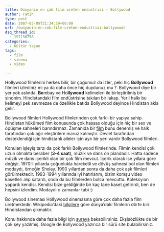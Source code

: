```yaml
---
title: Dünyanın en çok film üreten endüstrisi – Bollywood
author: Fatih
type: post
date: 2007-03-09T21:34:59+00:00
url: /dunyanin-en-cok-film-ureten-endustrisi-bollywood/
dsq_thread_id:
  - 197136758
categories:
  - Kültür Yaşam
tags:
  - film
  - sinema
  - video

---
```

Hollywood filmlerini herkes bilir, bir çoğumuz da izler, peki hiç **Bollywood** filmleri izlediniz mi ya da daha önce hiç duydunuz mu ?. Bollywood diye bir yer yok aslında. **Bo**mbay ve Ho**llywood** kelimeleri ile birleştirilmiş bir sinonim. Hindistandaki film endüstrisine takılan bir lakap. Yerli halkı bu kelimeyi pek sevmezse de özellikle batıda Bollywood deyince Hindistan akla gelir. 

Bollywood filmleri Hollywood filmlerinden çok farklı bir yapıya sahip. Hindistan hükümeti film konusunda çok hassas olduğu için hiç bir sex ve öpüşme sahneleri barındırmaz. Zamanıda bir [film][1] bunu denemiş ve halk tarafından çok ağır eleştirilere maruz kalmıştır. Devlet tarafından desteklendiği için hindistanlı aileler için ayrı bir yeri vardır Bollywood filmleri. 

Konuları işleyiş tarzı da çok farklı Bollywood filmlerinde. Filmin kendisi çok uzun olmakta beraber (**3-4 saat**), müzik ve dans ön plandadır. Hatta sadece müzik ve dans içerikli olan bir çok film mevcut. İçerik olarak ise yıllara göre değişir. 1970&#8217;li yıllarda çoğunlukla hareketli ve dövüş sahnesi bol olan filmleri modaydı, örneğin Sholay. 1990 yıllardan sonra da daha çok aşk filmleri görülmektedir. 1993-1994 yıllarında iyi hatırlarım, bizim komşu video kasetleri alıp satardı, onda da bu filmlerden bolca mevcuttu. Koleksyion yapardı kendisi. Kendisi bize geldiğinde bir kaç tane kaset getirirdi, ben de hepsini izlerdim. Modaydı o zamanlar tabi :) 

Bollywood sineması Hollywood sinemasına göre çok daha fazla film üretmektedir. Wikipedia&#8217;daki [bilgilere][2] göre dünya&#8217;daki filmlerin dörte biri Hindistandan çıkmaktır. 

Konu hakkında daha fazla bilgi için [şuraya][3] bakabilirsiniz. Ekşisözlükte de bir çok şey yazılmış. Google de Bollywood yazınca bir sürü site bulabilirsiniz.

 [1]: http://en.wikipedia.org/wiki/Fire_%28film%29
 [2]: http://tr.wikipedia.org/wiki/Bollywood
 [3]: http://en.wikipedia.org/wiki/Bollywood